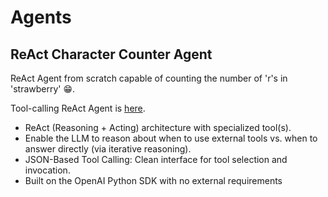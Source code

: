 # Agents

## ReAct Character Counter Agent

ReAct Agent from scratch capable of counting the number of 'r's in 'strawberry' :grin:. 

Tool-calling ReAct Agent is [here](./react-agent/agent_count_chars.py).
* ReAct (Reasoning + Acting) architecture with specialized tool(s).
* Enable the LLM to reason about when to use external tools vs. when to answer directly (via iterative reasoning).
* JSON-Based Tool Calling: Clean interface for tool selection and invocation.
* Built on the OpenAI Python SDK with no external requirements

